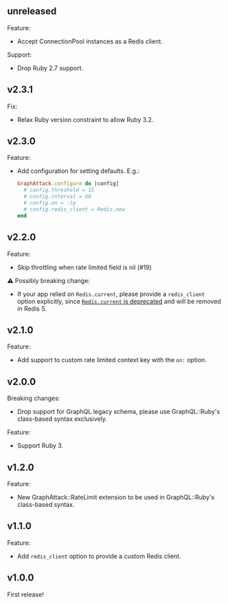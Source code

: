 unreleased
----------

Feature:
- Accept ConnectionPool instances as a Redis client.

Support:
- Drop Ruby 2.7 support.

v2.3.1
------

Fix:
- Relax Ruby version constraint to allow Ruby 3.2.

v2.3.0
------

Feature:
- Add configuration for setting defaults. E.g.:

    ```rb
    GraphAttack.configure do |config|
      # config.threshold = 15
      # config.interval = 60
      # config.on = :ip
      # config.redis_client = Redis.new
    end
    ```

v2.2.0
------

Feature:
- Skip throttling when rate limited field is nil (#19)

⚠️ Possibly breaking change:
- If your app relied on `Redis.current`, please provide a `redis_client` option
  explicitly, since
  [`Redis.current` is deprecated](https://github.com/redis/redis-rb/commit/9745e22db65ac294be51ed393b584c0f8b72ae98)
  and will be removed in Redis 5.

v2.1.0
------

Feature:
- Add support to custom rate limited context key with the `on:` option.

v2.0.0
------

Breaking changes:
- Drop support for GraphQL legacy schema, please use GraphQL::Ruby's class-based
  syntax exclusively.

Feature:
- Support Ruby 3.

v1.2.0
------

Feature:
- New GraphAttack::RateLimit extension to be used in GraphQL::Ruby's class-based
  syntax.

v1.1.0
------

Feature:
- Add `redis_client` option to provide a custom Redis client.

v1.0.0
------

First release!
